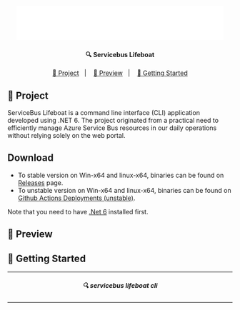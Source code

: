<p align="center">
    <img src="./assets/logo.gif" alt="logo">
</p>

<h4  align="center">
	🔍 Servicebus Lifeboat
</h4>
<p  align="center">
<a  href="#telescope-project">🔭 Project</a>&nbsp;&nbsp;&nbsp;|&nbsp;&nbsp;&nbsp
<a  href="#-preview">💜 Preview</a>&nbsp;&nbsp;&nbsp;|&nbsp;&nbsp;&nbsp;
<a  href="#-getting-started">🤠 Getting Started </a>
</p>



## 🔭 Project

ServiceBus Lifeboat is a command line interface (CLI) application developed using .NET 6.
The project originated from a practical need to efficiently manage Azure Service Bus resources in our
daily operations without relying solely on the web portal.

## Download
* To stable version on Win-x64 and linux-x64, binaries can be found on [Releases](https://github.com/causticsudo/servicebus-lifeboat/releases) page.
* To unstable version on Win-x64 and linux-x64, binaries can be found on [Github Actions Deployments (unstable)](https://github.com/causticsudo/servicebus-lifeboat/deployments?environment=unstable#activity-log).


Note that you need to have [.Net 6](https://dotnet.microsoft.com/en-us/download/dotnet/6.0) installed first.

## 💜 Preview


## 🤠 Getting Started


--- 

<h5 align="center"> 🔍 servicebus lifeboat cli </h5>

---
